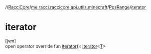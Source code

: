 //[RacciCore](../../../index.md)/[me.racci.raccicore.api.utils.minecraft](../index.md)/[PosRange](index.md)/[iterator](iterator.md)

# iterator

[jvm]\
open operator override fun [iterator](iterator.md)(): [Iterator](https://kotlinlang.org/api/latest/jvm/stdlib/kotlin.collections/-iterator/index.html)&lt;[T](index.md)&gt;
